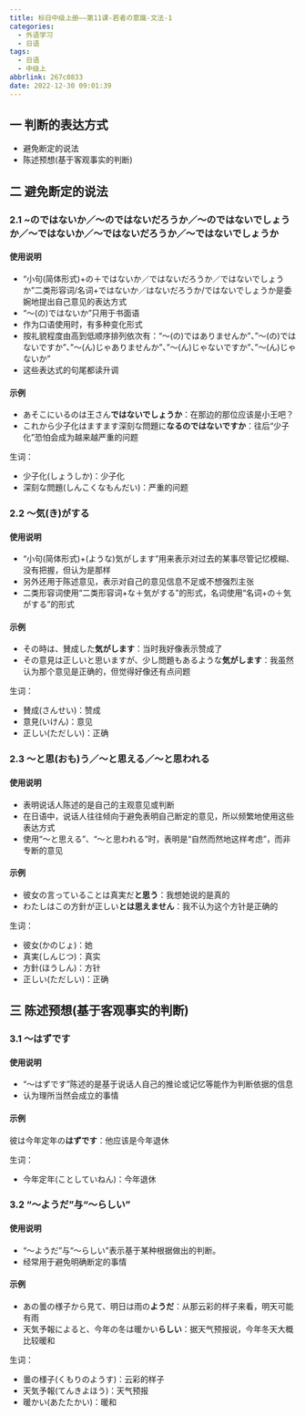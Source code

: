 ```yaml
---
title: 标日中级上册——第11课-若者の意識-文法-1
categories:
  - 外语学习
  - 日语
tags:
  - 日语
  - 中级上
abbrlink: 267c0833
date: 2022-12-30 09:01:39
---
```

## 一 判断的表达方式

* 避免断定的说法
* 陈述预想(基于客观事实的判断)

<!--more-->

## 二 避免断定的说法

### 2.1 ~のではないか／～のではないだろうか／～のではないでしょうか／～ではないか／～ではないだろうか／～ではないでしょうか

 #### 使用说明

* “小句(简体形式)+の＋ではないか／ではないだろうか／ではないでしょうか”二类形容词/名词+ではないか／はないだろうか/ではないでしょうか是委婉地提出自己意见的表达方式
* “～(の)ではないか”只用于书面语
* 作为口语使用时，有多种变化形式
* 按礼貌程度由高到低顺序排列依次有：“～(の)ではありませんか”、”～(の)ではないですか”、”～(ん)じゃありませんか”、”～(ん)じゃないですか”、”～(ん)じゃないか”
* 这些表达式的句尾都读升调

#### 示例

* あそこにいるのは王さん**ではないでしょうか**：在那边的那位应该是小王吧？
* これから少子化はますます深刻な問題に**なるのではないですか**：往后“少子化”恐怕会成为越来越严重的问题

生词：

* 少子化(しょうしか)：少子化
* 深刻な問題(しんこくなもんだい)：严重的问题

### 2.2 ～気(き)がする

#### 使用说明

* “小句(简体形式)+(ような)気がします”用来表示对过去的某事尽管记忆模糊、没有把握，但认为是那样
* 另外还用于陈述意见，表示对自己的意见信息不足或不想强烈主张
* 二类形容词使用“二类形容词+な＋気がする”的形式，名词使用“名词+の＋気がする”的形式

#### 示例

* その時は、賛成した**気がします**：当时我好像表示赞成了
* その意見は正しいと思いますが、少し問題もあるような**気がします**：我虽然认为那个意见是正确的，但觉得好像还有点问题

生词：

* 賛成(さんせい)：赞成
* 意見(いけん)：意见
* 正しい(ただしい)：正确

### 2.3 ～と思(おも)う／～と思える／～と思われる

#### 使用说明

* 表明说话人陈述的是自己的主观意见或判断
* 在日语中，说话人往往倾向于避免表明自己断定的意见，所以频繁地使用这些表达方式
* 使用“～と思える”、“～と思われる”时，表明是“自然而然地这样考虑”，而非专断的意见

#### 示例

* 彼女の言っていることは真実だ**と思う**：我想她说的是真的
* わたしはこの方針が正しい**とは思えません**：我不认为这个方针是正确的

生词：

* 彼女(かのじょ)：她
* 真実(しんじつ)：真实
* 方針(ほうしん)：方针
* 正しい(ただしい)：正确

## 三 陈述预想(基于客观事实的判断)

### 3.1 ～はずです

#### 使用说明

* “～はずです”陈述的是基于说话人自己的推论或记忆等能作为判断依据的信息
* 认为理所当然会成立的事情

#### 示例

彼は今年定年の**はずです**：他应该是今年退休

生词：

* 今年定年(ことしていねん)：今年退休

### 3.2 “～ようだ”与“～らしい”

#### 使用说明

* “～ようだ”与“～らしい”表示基于某种根据做出的判断。
* 经常用于避免明确断定的事情

#### 示例

* あの曇の様子から見て、明日は雨の**ようだ**：从那云彩的样子来看，明天可能有雨
* 天気予報によると、今年の冬は暖かい**らしい**：据天气预报说，今年冬天大概比较暖和

生词：

* 曇の様子(くもりのようす)：云彩的样子
* 天気予報(てんきよほう)：天气预报
* 暖かい(あたたかい)：暖和